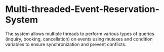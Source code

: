 # Multi-threaded-Event-Reservation-System
The system allows multiple threads to perform various types of queries (inquiry, booking, cancellation) on events using mutexes and condition variables to ensure synchronization and prevent conflicts. 
